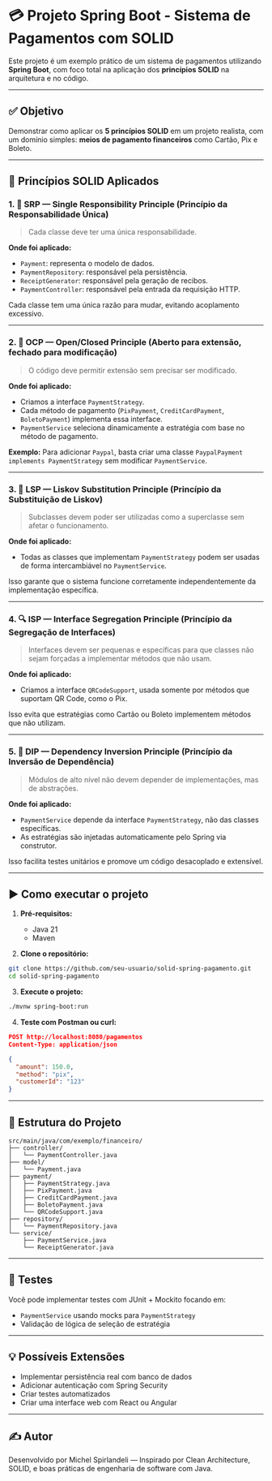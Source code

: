 # 💳 Projeto Spring Boot - Sistema de Pagamentos com SOLID

Este projeto é um exemplo prático de um sistema de pagamentos utilizando **Spring Boot**, com foco total na aplicação dos **princípios SOLID** na arquitetura e no código.

---

## ✅ Objetivo

Demonstrar como aplicar os **5 princípios SOLID** em um projeto realista, com um domínio simples: **meios de pagamento financeiros** como Cartão, Pix e Boleto.

---

## 🧱 Princípios SOLID Aplicados

### 1. 🧩 SRP — Single Responsibility Principle (Princípio da Responsabilidade Única)
> Cada classe deve ter uma única responsabilidade.

**Onde foi aplicado:**
- `Payment`: representa o modelo de dados.
- `PaymentRepository`: responsável pela persistência.
- `ReceiptGenerator`: responsável pela geração de recibos.
- `PaymentController`: responsável pela entrada da requisição HTTP.

Cada classe tem uma única razão para mudar, evitando acoplamento excessivo.

---

### 2. 🚪 OCP — Open/Closed Principle (Aberto para extensão, fechado para modificação)
> O código deve permitir extensão sem precisar ser modificado.

**Onde foi aplicado:**
- Criamos a interface `PaymentStrategy`.
- Cada método de pagamento (`PixPayment`, `CreditCardPayment`, `BoletoPayment`) implementa essa interface.
- `PaymentService` seleciona dinamicamente a estratégia com base no método de pagamento.

**Exemplo:**
Para adicionar `Paypal`, basta criar uma classe `PaypalPayment implements PaymentStrategy` sem modificar `PaymentService`.

---

### 3. 🔁 LSP — Liskov Substitution Principle (Princípio da Substituição de Liskov)
> Subclasses devem poder ser utilizadas como a superclasse sem afetar o funcionamento.

**Onde foi aplicado:**
- Todas as classes que implementam `PaymentStrategy` podem ser usadas de forma intercambiável no `PaymentService`.

Isso garante que o sistema funcione corretamente independentemente da implementação específica.

---

### 4. 🔍 ISP — Interface Segregation Principle (Princípio da Segregação de Interfaces)
> Interfaces devem ser pequenas e específicas para que classes não sejam forçadas a implementar métodos que não usam.

**Onde foi aplicado:**
- Criamos a interface `QRCodeSupport`, usada somente por métodos que suportam QR Code, como o Pix.

Isso evita que estratégias como Cartão ou Boleto implementem métodos que não utilizam.

---

### 5. 🔌 DIP — Dependency Inversion Principle (Princípio da Inversão de Dependência)
> Módulos de alto nível não devem depender de implementações, mas de abstrações.

**Onde foi aplicado:**
- `PaymentService` depende da interface `PaymentStrategy`, não das classes específicas.
- As estratégias são injetadas automaticamente pelo Spring via construtor.

Isso facilita testes unitários e promove um código desacoplado e extensível.

---

## ▶️ Como executar o projeto

1. **Pré-requisitos:**
    - Java 21
    - Maven

2. **Clone o repositório:**
```bash
git clone https://github.com/seu-usuario/solid-spring-pagamento.git
cd solid-spring-pagamento
```

3. **Execute o projeto:**
```bash
./mvnw spring-boot:run
```

4. **Teste com Postman ou curl:**
```json
POST http://localhost:8080/pagamentos
Content-Type: application/json

{
  "amount": 150.0,
  "method": "pix",
  "customerId": "123"
}
```

---

## 📁 Estrutura do Projeto

```
src/main/java/com/exemplo/financeiro/
├── controller/
│   └── PaymentController.java
├── model/
│   └── Payment.java
├── payment/
│   ├── PaymentStrategy.java
│   ├── PixPayment.java
│   ├── CreditCardPayment.java
│   ├── BoletoPayment.java
│   └── QRCodeSupport.java
├── repository/
│   └── PaymentRepository.java
└── service/
    ├── PaymentService.java
    └── ReceiptGenerator.java
```

---

## 🧪 Testes
Você pode implementar testes com JUnit + Mockito focando em:
- `PaymentService` usando mocks para `PaymentStrategy`
- Validação de lógica de seleção de estratégia

---

## 💡 Possíveis Extensões
- Implementar persistência real com banco de dados
- Adicionar autenticação com Spring Security
- Criar testes automatizados
- Criar uma interface web com React ou Angular

---

## ✍️ Autor

Desenvolvido por Michel Spirlandeli — Inspirado por Clean Architecture, SOLID, e boas práticas de engenharia de software com Java.
